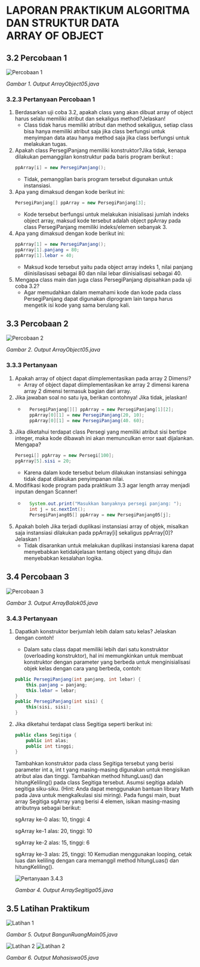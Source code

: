 # LAPORAN PRAKTIKUM ALGORITMA DAN STRUKTUR DATA <br> ARRAY OF OBJECT

## 3.2 Percobaan 1
![Percobaan 1](Percobaan1_P3.png)

_Gambar 1. Output ArrayObject05.java_

### 3.2.3 Pertanyaan Percobaan 1
1. Berdasarkan uji coba 3.2, apakah class yang akan dibuat array of object harus selalu memiliki atribut dan sekaligus method?Jelaskan!
    * Class tidak harus memiliki atribut dan method sekaligus, setiap class bisa hanya memiliki atribut saja jika class berfungsi untuk menyimpan data atau hanya method saja jika class berfungsi untuk melakukan tugas. 
2. Apakah class PersegiPanjang memiliki konstruktor?Jika tidak, kenapa dilakukan pemanggilan konstruktur pada baris program berikut :
    ```java 
    ppArray[i] = new PersegiPanjang();
    ```
    * Tidak, pemanggilan baris program tersebut digunakan untuk instansiasi.
3. Apa yang dimaksud dengan kode berikut ini:
    ```java
    PersegiPanjang[] ppArray = new PersegiPanjang[3];
    ```
    * Kode tersebut berfungsi untuk melakukan inisialisasi jumlah indeks object array, maksud kode tersebut adalah object ppArray pada class PersegiPanjang memiliki indeks/elemen sebanyak 3.
4. Apa yang dimaksud dengan kode berikut ini:
    ```java
    ppArray[1] = new PersegiPanjang();
    ppArray[1].panjang = 80;
    ppArray[1].lebar = 40;
    ```
    * Maksud kode tersebut yaitu pada object array indeks 1, nilai panjang diinisilasisasi sebagai 80 dan nilai lebar diinisialisasi sebagai 40.
5. Mengapa class main dan juga class PersegiPanjang dipisahkan pada uji coba 3.2?
    * Agar memudahkan dalam memahami kode dan kode pada class PersegiPanjang dapat digunakan diprogram lain tanpa harus mengetik isi kode yang sama berulang kali.

## 3.3 Percobaan 2
![Percobaan 2](Percobaan2_P3.png)

_Gambar 2. Output ArrayObject05.java_

### 3.3.3 Pertanyaan
1. Apakah array of object dapat diimplementasikan pada array 2 Dimensi?
    * Array of object dapat diimplementasikan ke array 2 dimensi karena array 2 dimensi termasuk bagian dari array.
2. Jika jawaban soal no satu iya, berikan contohnya! Jika tidak, jelaskan!
    * ```java
        PersegiPanjang[][] ppArray = new PersegiPanjang[1][2];
        ppArray[0][1] = new PersegiPanjang(20, 10);
        ppArray[0][1] = new PersegiPanjang(40. 60);
        ```
3. Jika diketahui terdapat class Persegi yang memiliki atribut sisi bertipe integer, maka kode dibawah ini akan memunculkan error saat dijalankan. Mengapa?
    ```java
    Persegi[] pgArray = new Persegi[100];
    pgArray[5].sisi = 20;
    ```
    * Karena dalam kode tersebut belum dilakukan instansiasi sehingga tidak dapat dilakukan penyimpanan nilai.
4. Modifikasi kode program pada praktikum 3.3 agar length array menjadi inputan dengan Scanner!
    * ```java
        System.out.print("Masukkan banyaknya persegi panjang: ");
        int j = sc.nextInt();
        PersegiPanjang05[] ppArray = new PersegiPanjang05[j];
        ```
5. Apakah boleh Jika terjadi duplikasi instansiasi array of objek, misalkan saja instansiasi dilakukan pada ppArray[i] sekaligus ppArray[0]? Jelaskan !
    * Tidak disarankan untuk melakukan duplikasi instansiasi karena dapat menyebabkan ketidakjelasan tentang object yang dituju dan menyebabkan kesalahan logika.

## 3.4 Percobaan 3
![Percobaan 3](Percobaan3_P3.png)

_Gambar 3. Output ArrayBalok05.java_

### 3.4.3 Pertanyaan
1. Dapatkah konstruktor berjumlah lebih dalam satu kelas? Jelaskan dengan contoh!
    * Dalam satu class dapat memiliki lebih dari satu konstruktor (overloading konstruktor), hal ini memungkinkan untuk membuat konstruktor dengan parameter yang berbeda untuk menginisialisasi objek kelas dengan cara yang berbeda, contoh:
    ```java
    public PersegiPanjang(int panjang, int lebar) {
        this.panjang = panjang;
        this.lebar = lebar;
    }
    public PersegiPanjang(int sisi) {
        this(sisi, sisi);
    }
    ```
2. Jika diketahui terdapat class Segitiga seperti berikut ini:
    ```java
    public class Segitiga {
        public int alas;
        public int tinggi;
    }
    ```
    Tambahkan konstruktor pada class Segitiga tersebut yang berisi parameter int a, int t yang masing-masing digunakan untuk mengisikan atribut alas dan tinggi. Tambahkan method hitungLuas() dan hitungKeliling() pada class Segitiga tersebut. Asumsi segitiga adalah segitiga siku-siku. (Hint: Anda dapat menggunakan bantuan library Math pada Java untuk mengkalkulasi sisi miring). Pada fungsi main, buat array Segitiga sgArray yang berisi 4 elemen, isikan masing-masing atributnya sebagai berikut:

    sgArray ke-0 alas: 10, tinggi: 4

    sgArray ke-1 alas: 20, tinggi: 10

    sgArray ke-2 alas: 15, tinggi: 6
    
    sgArray ke-3 alas: 25, tinggi: 10
    Kemudian menggunakan looping, cetak luas dan keliling dengan cara memanggil method hitungLuas() dan hitungKeliling().

    ![Pertanyaan 3.4.3](Pertanyaan_3.4.3.png)

    _Gambar 4. Output ArraySegitiga05.java_

## 3.5 Latihan Praktikum
![Latihan 1](Latihan1_P3.png)

_Gambar 5. Output BangunRuangMain05.java_

![Latihan 2](Latihan2_P3.png)
![Latihan 2](Latihan2(2)_P3.png)

_Gambar 6. Output Mahasiswa05.java_
